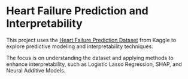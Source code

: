 # Heart Failure Prediction and Interpretability

This project uses the [Heart Failure Prediction Dataset](https://www.kaggle.com/datasets/fedesoriano/heart-failure-prediction) from Kaggle to explore predictive modeling and interpretability techniques.

The focus is on understanding the dataset and applying methods to enhance interpretability, such as Logistic Lasso Regression, SHAP, and Neural Additive Models.
